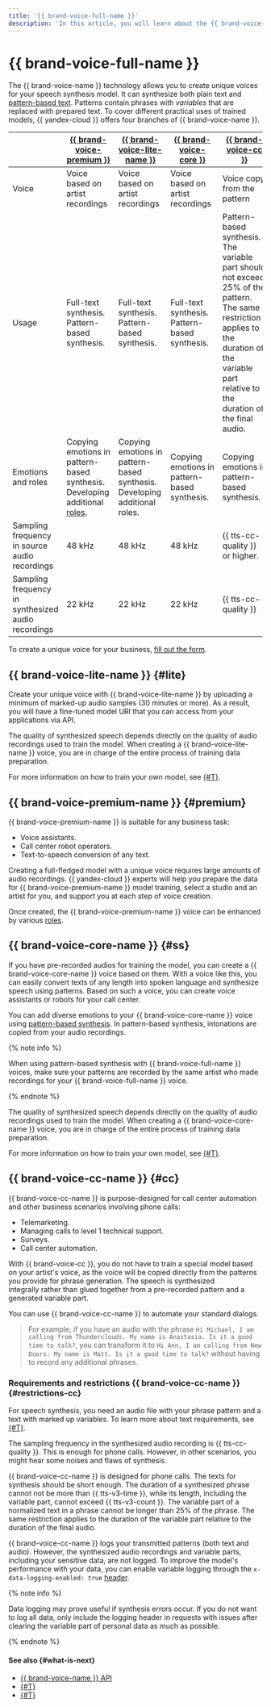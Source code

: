 ```yaml
---
title: '{{ brand-voice-full-name }}'
description: 'In this article, you will learn about the {{ brand-voice-name }} technology and its four branches: {{ brand-voice-premium }}, {{ brand-voice-lite-name }}, {{ brand-voice-core }}, and {{ brand-voice-cc }}.'
---
```


# {{ brand-voice-full-name }}

The {{ brand-voice-name }} technology allows you to create unique voices for your speech synthesis model. It can synthesize both plain text and [pattern-based text](../templates.md). Patterns contain phrases with _variables_ that are replaced with prepared text. To cover different practical uses of trained models, {{ yandex-cloud }} offers four branches of {{ brand-voice-name }}.

| | [{{ brand-voice-premium }}](#premium) | [{{ brand-voice-lite-name }}](#lite) | [{{ brand-voice-core }}](#ss) | [{{ brand-voice-cc }}](#cc) |
|---|---|---|---|---|
| Voice | Voice based on artist recordings | Voice based on artist recordings | Voice based on artist recordings | Voice copy from the pattern |
| Usage | Full-text synthesis. Pattern-based synthesis. | Full-text synthesis. Pattern-based synthesis. | Full-text synthesis. Pattern-based synthesis. | Pattern-based synthesis. The variable part should not exceed 25% of the pattern. The same restriction applies to the duration of the variable part relative to the duration of the final audio. |
| Emotions and roles | Copying emotions in pattern-based synthesis. </br>Developing additional [roles](../index.md#role). | Copying emotions in pattern-based synthesis. </br>Developing additional roles. | Copying emotions in pattern-based synthesis. | Copying emotions in pattern-based synthesis.  |
| Sampling frequency in source audio recordings | 48 kHz | 48 kHz | 48 kHz | {{ tts-cc-quality }} or higher. |
| Sampling frequency in synthesized audio recordings | 22 kHz | 22 kHz | 22 kHz | {{ tts-cc-quality }} |

To create a unique voice for your business, [fill out the form](#contact-form).

## {{ brand-voice-lite-name }} {#lite}

Create your unique voice with {{ brand-voice-lite-name }} by uploading a minimum of marked-up audio samples (30 minutes or more). As a result, you will have a fine-tuned model URI that you can access from your applications via API.

The quality of synthesized speech depends directly on the quality of audio recordings used to train the model. When creating a {{ brand-voice-lite-name }} voice, you are in charge of the entire process of training data preparation.

For more information on how to train your own model, see [{#T}](bv-lite.md).

## {{ brand-voice-premium-name }} {#premium}

{{ brand-voice-premium-name }} is suitable for any business task:

* Voice assistants.
* Call center robot operators.
* Text-to-speech conversion of any text.

Creating a full-fledged model with a unique voice requires large amounts of audio recordings. {{ yandex-cloud }} experts will help you prepare the data for {{ brand-voice-premium-name }} model training, select a studio and an artist for you, and support you at each step of voice creation.

Once created, the {{ brand-voice-premium-name }} voice can be enhanced by various [roles](../index.md#role).


## {{ brand-voice-core-name }} {#ss}

If you have pre-recorded audios for training the model, you can create a {{ brand-voice-core-name }} voice based on them. With a voice like this, you can easily convert texts of any length into spoken language and synthesize speech using patterns. Based on such a voice, you can create voice assistants or robots for your call center.

You can add diverse emotions to your {{ brand-voice-core-name }} voice using [pattern-based synthesis](../templates.md). In pattern-based synthesis, intonations are copied from your audio recordings.

{% note info %}

When using pattern-based synthesis with {{ brand-voice-full-name }} voices, make sure your patterns are recorded by the same artist who made recordings for your {{ brand-voice-full-name }} voice.

{% endnote %}

The quality of synthesized speech depends directly on the quality of audio recordings used to train the model. When creating a {{ brand-voice-core-name }} voice, you are in charge of the entire process of training data preparation.

For more information on how to train your own model, see [{#T}](bv-full-data-upload.md).

## {{ brand-voice-cc-name }} {#cc}

{{ brand-voice-cc-name }} is purpose-designed for call center automation and other business scenarios involving phone calls:

* Telemarketing.
* Managing calls to level 1 technical support.
* Surveys.
* Call center automation.

With {{ brand-voice-cc }}, you do not have to train a special model based on your artist's voice, as the voice will be copied directly from the patterns you provide for phrase generation. The speech is synthesized integrally rather than glued together from a pre-recorded pattern and a generated variable part.

You can use {{ brand-voice-cc-name }} to automate your standard dialogs.

> For example, if you have an audio with the phrase `Hi Michael, I am calling from Thunderclouds. My name is Anastasia. Is it a good time to talk?`, you can transform it to `Hi Ann, I am calling from New Doors. My name is Matt. Is it a good time to talk?` without having to record any additional phrases.

### Requirements and restrictions {{ brand-voice-cc-name }} {#restrictions-cc}

For speech synthesis, you need an audio file with your phrase pattern and a text with marked up variables. To learn more about text requirements, see [{#T}](../templates.md#requirements-text).

The sampling frequency in the synthesized audio recording is {{ tts-cc-quality }}. This is enough for phone calls. However, in other scenarios, you might hear some noises and flaws of synthesis.

{{ brand-voice-cc-name }} is designed for phone calls. The texts for synthesis should be short enough. The duration of a synthesized phrase cannot not be more than {{ tts-v3-time }}, while its length, including the variable part, cannot exceed {{ tts-v3-count }}. The variable part of a normalized text in a phrase cannot be longer than 25% of the phrase. The same restriction applies to the duration of the variable part relative to the duration of the final audio.

{{ brand-voice-cc-name }} logs your transmitted patterns (both text and audio). However, the synthesized audio recordings and variable parts, including your sensitive data, are not logged. To improve the model's performance with your data, you can enable variable logging through the `x-data-logging-enabled: true` [header](../../concepts/support-headers#request-headers).

{% note info %}

Data logging may prove useful if synthesis errors occur. If you do not want to log all data, only include the logging header in requests with issues after clearing the variable part of personal data as much as possible.

{% endnote %}

#### See also {#what-is-next}

* [{{ brand-voice-name }} API](../../tts-v3/api-ref/grpc/)
* [{#T}](../templates.md)
* [{#T}](../api/tts-templates.md)
